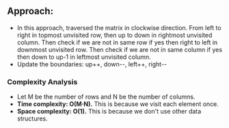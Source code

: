 ## Approach:
* In this approach, traversed the matrix in clockwise direction. From left to right in topmost unvisited row, then up to down in rightmost unvisited column. Then check if we are not in same row if yes then right to left in downmost unvisited row. Then check if we are not in same column if yes then down to up-1 in leftmost unvisited column.
* Update the boundaries: up++, down--, left++, right--
​
### Complexity Analysis
* Let M be the number of rows and N be the number of columns.
* **Time complexity: O(M⋅N).** This is because we visit each element once.
* **Space complexity: O(1).** This is because we don't use other data structures.
​